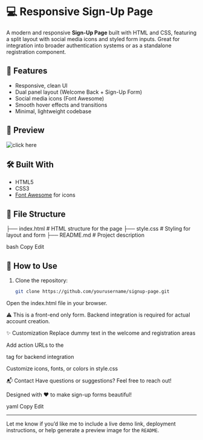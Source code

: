 # 💻 Responsive Sign-Up Page

A modern and responsive **Sign-Up Page** built with HTML and CSS, featuring a split layout with social media icons and styled form inputs. Great for integration into broader authentication systems or as a standalone registration component.

## 🚀 Features

- Responsive, clean UI
- Dual panel layout (Welcome Back + Sign-Up Form)
- Social media icons (Font Awesome)
- Smooth hover effects and transitions
- Minimal, lightweight codebase

## 📸 Preview

![click here]((https://ayush-phadatare.github.io/sign-up-page.github.io/)) <!-- Optional: Replace with your actual screenshot path -->

## 🛠️ Built With

- HTML5
- CSS3
- [Font Awesome](https://fontawesome.com/) for icons

## 📁 File Structure

├── index.html # HTML structure for the page ├── style.css # Styling for layout and form ├── README.md # Project description

bash
Copy
Edit

## 📝 How to Use

1. Clone the repository:
   ```bash
   git clone https://github.com/yourusername/signup-page.git
Open the index.html file in your browser.

⚠️ This is a front-end only form. Backend integration is required for actual account creation.

✨ Customization
Replace dummy text in the welcome and registration areas

Add action URLs to the <form> tag for backend integration

Customize icons, fonts, or colors in style.css

📬 Contact
Have questions or suggestions? Feel free to reach out!

Designed with ❤️ to make sign-up forms beautiful!

yaml
Copy
Edit

---

Let me know if you’d like me to include a live demo link, deployment instructions, or help generate a preview image for the `README`.
